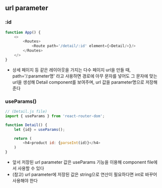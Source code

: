 ## url parameter
### :id
```js
function App() {
    <>
        <Routes>
            <Route path='/detail/:id' element={<Detail/>}/>
        </Routes>
    </>
}
```
- 상세 페이지 등 같은 레이아웃을 가지는 다수 페이지 url을 만들 때, path='/:parameter명' 라고 사용하면 경로에 아무 문자를 넣어도 그 문자에 맞는 url을 생성해 Detail component를 보여주며, url 값을 parameter명으로 저장해준다

### useParams()
```js
// (Detail.js file)
import { useParams } from 'react-router-dom';

function Detail() {
    let {id} = useParams();

    return (
        <h4>product id: {parseInt(id)}</h4>
    )
}
```
- 앞서 저장된 url parameter 값은 useParams 기능을 이용해 component file에서 사용할 수 있다
- (참고) url parameter에 저장된 값은 string으로 연산이 필요하다면 int로 바꾸어 사용해야 한다


